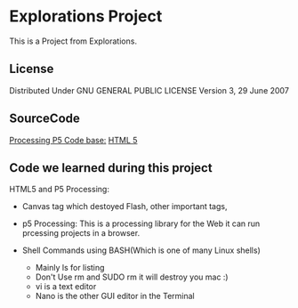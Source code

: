 # Explorations Project
This is a Project from Explorations.

## License
Distributed Under GNU GENERAL PUBLIC LICENSE Version 3, 29 June 2007

## SourceCode
[Processing P5 Code base:](https://p5js.org/)
[HTML 5](https://www.w3schools.com/html/)

## Code we learned during this project

HTML5 and P5 Processing: 
- Canvas tag which destoyed Flash, other important tags, <audio> and <draw></draw>

- p5 Processing: This is a processing library for the Web it can run prcessing projects in a browser.

- Shell Commands using BASH(Which is one of many Linux shells)
    -   Mainly ls for listing
    -   Don't Use rm and SUDO rm it will destroy you mac :)
    -   vi is a text editor
    -   Nano is the other GUI editor in the Terminal
        
``` End of File
